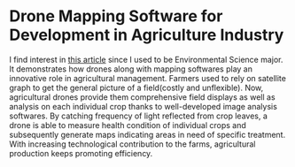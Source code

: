 # Drone Mapping Software for Development in Agriculture Industry
I find interest in [this article](https://gbksoft.com/blog/drone-mapping-software-for-agriculture/#toc-drone-mapping-software-application-overview) since I used to be Environmental Science major. It demonstrates how drones along with mapping softwares play an innovative role in agricultural management. Farmers used to rely on satellite graph to get the general picture of a field(costly and unflexible). Now, agricultural drones provide them comprehensive field displays as well as analysis on each individual crop thanks to well-developed image analysis softwares. By catching frequency of light reflected from crop leaves, a drone is able to measure health condition of individual crops and subsequently generate maps indicating areas in need of specific treatment. With increasing technological contribution to the farms, agricultural production keeps promoting efficiency.